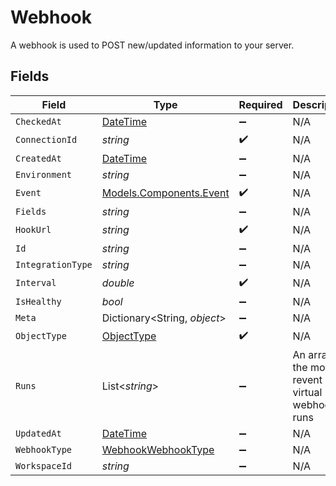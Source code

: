 # Webhook

A webhook is used to POST new/updated information to your server.


## Fields

| Field                                                                                 | Type                                                                                  | Required                                                                              | Description                                                                           |
| ------------------------------------------------------------------------------------- | ------------------------------------------------------------------------------------- | ------------------------------------------------------------------------------------- | ------------------------------------------------------------------------------------- |
| `CheckedAt`                                                                           | [DateTime](https://learn.microsoft.com/en-us/dotnet/api/system.datetime?view=net-5.0) | :heavy_minus_sign:                                                                    | N/A                                                                                   |
| `ConnectionId`                                                                        | *string*                                                                              | :heavy_check_mark:                                                                    | N/A                                                                                   |
| `CreatedAt`                                                                           | [DateTime](https://learn.microsoft.com/en-us/dotnet/api/system.datetime?view=net-5.0) | :heavy_minus_sign:                                                                    | N/A                                                                                   |
| `Environment`                                                                         | *string*                                                                              | :heavy_minus_sign:                                                                    | N/A                                                                                   |
| `Event`                                                                               | [Models.Components.Event](../../Models/Components/Event.md)                           | :heavy_check_mark:                                                                    | N/A                                                                                   |
| `Fields`                                                                              | *string*                                                                              | :heavy_minus_sign:                                                                    | N/A                                                                                   |
| `HookUrl`                                                                             | *string*                                                                              | :heavy_check_mark:                                                                    | N/A                                                                                   |
| `Id`                                                                                  | *string*                                                                              | :heavy_minus_sign:                                                                    | N/A                                                                                   |
| `IntegrationType`                                                                     | *string*                                                                              | :heavy_minus_sign:                                                                    | N/A                                                                                   |
| `Interval`                                                                            | *double*                                                                              | :heavy_check_mark:                                                                    | N/A                                                                                   |
| `IsHealthy`                                                                           | *bool*                                                                                | :heavy_minus_sign:                                                                    | N/A                                                                                   |
| `Meta`                                                                                | Dictionary<String, *object*>                                                          | :heavy_minus_sign:                                                                    | N/A                                                                                   |
| `ObjectType`                                                                          | [ObjectType](../../Models/Components/ObjectType.md)                                   | :heavy_check_mark:                                                                    | N/A                                                                                   |
| `Runs`                                                                                | List<*string*>                                                                        | :heavy_minus_sign:                                                                    | An array of the most revent virtual webhook runs                                      |
| `UpdatedAt`                                                                           | [DateTime](https://learn.microsoft.com/en-us/dotnet/api/system.datetime?view=net-5.0) | :heavy_minus_sign:                                                                    | N/A                                                                                   |
| `WebhookType`                                                                         | [WebhookWebhookType](../../Models/Components/WebhookWebhookType.md)                   | :heavy_minus_sign:                                                                    | N/A                                                                                   |
| `WorkspaceId`                                                                         | *string*                                                                              | :heavy_minus_sign:                                                                    | N/A                                                                                   |